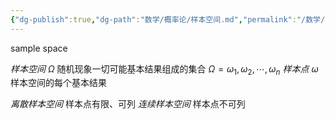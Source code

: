 ```yaml
---
{"dg-publish":true,"dg-path":"数学/概率论/样本空间.md","permalink":"/数学/概率论/样本空间/","noteIcon":"","created":"2024-04-16T13:01:27.414+08:00","updated":"2024-04-20T19:14:16.546+08:00"}
---
```


sample space

*样本空间*   $\Omega$ 
随机现象一切可能基本结果组成的集合
$\Omega={\omega_{1},\omega_{2},\cdots,\omega_{n}}$ 
*样本点*   $\omega$ 
样本空间的每个基本结果 

*离散样本空间*  样本点有限、可列
*连续样本空间*   样本点不可列



